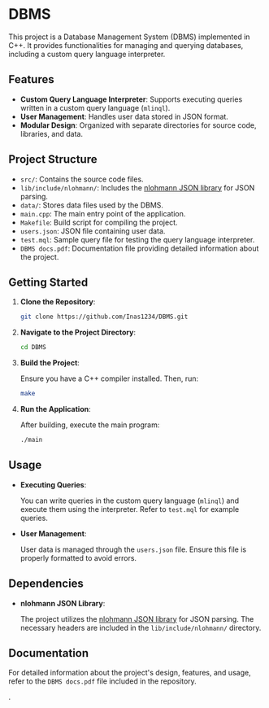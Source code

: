 # DBMS

This project is a Database Management System (DBMS) implemented in C++. It provides functionalities for managing and querying databases, including a custom query language interpreter.

## Features

- **Custom Query Language Interpreter**: Supports executing queries written in a custom query language (`mlinql`).
- **User Management**: Handles user data stored in JSON format.
- **Modular Design**: Organized with separate directories for source code, libraries, and data.

## Project Structure

- `src/`: Contains the source code files.
- `lib/include/nlohmann/`: Includes the [nlohmann JSON library](https://github.com/nlohmann/json) for JSON parsing.
- `data/`: Stores data files used by the DBMS.
- `main.cpp`: The main entry point of the application.
- `Makefile`: Build script for compiling the project.
- `users.json`: JSON file containing user data.
- `test.mql`: Sample query file for testing the query language interpreter.
- `DBMS docs.pdf`: Documentation file providing detailed information about the project.

## Getting Started

1. **Clone the Repository**:

   ```bash
   git clone https://github.com/Inas1234/DBMS.git
   ```

2. **Navigate to the Project Directory**:

   ```bash
   cd DBMS
   ```

3. **Build the Project**:

   Ensure you have a C++ compiler installed. Then, run:

   ```bash
   make
   ```

4. **Run the Application**:

   After building, execute the main program:

   ```bash
   ./main
   ```

## Usage

- **Executing Queries**:

   You can write queries in the custom query language (`mlinql`) and execute them using the interpreter. Refer to `test.mql` for example queries.

- **User Management**:

   User data is managed through the `users.json` file. Ensure this file is properly formatted to avoid errors.

## Dependencies

- **nlohmann JSON Library**:

   The project utilizes the [nlohmann JSON library](https://github.com/nlohmann/json) for JSON parsing. The necessary headers are included in the `lib/include/nlohmann/` directory.

## Documentation

For detailed information about the project's design, features, and usage, refer to the `DBMS docs.pdf` file included in the repository.

. 
